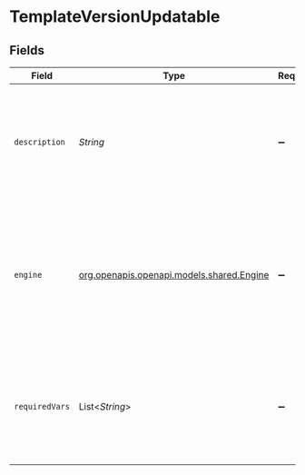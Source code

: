 # TemplateVersionUpdatable


## Fields

| Field                                                                                                                 | Type                                                                                                                  | Required                                                                                                              | Description                                                                                                           |
| --------------------------------------------------------------------------------------------------------------------- | --------------------------------------------------------------------------------------------------------------------- | --------------------------------------------------------------------------------------------------------------------- | --------------------------------------------------------------------------------------------------------------------- |
| `description`                                                                                                         | *String*                                                                                                              | :heavy_minus_sign:                                                                                                    | An internal description that identifies this resource. Must be no longer than 255 characters.<br/>                    |
| `engine`                                                                                                              | [org.openapis.openapi.models.shared.Engine](../../models/shared/Engine.md)                                            | :heavy_minus_sign:                                                                                                    | The engine used to combine HTML template with merge variables.<br/>  * `legacy` - Lob's original engine<br/>  * `handlebars`<br/> |
| `requiredVars`                                                                                                        | List<*String*>                                                                                                        | :heavy_minus_sign:                                                                                                    | An array of required variables to be used in a template. Only available for `handlebars` templates.<br/>              |